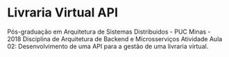 # Livraria Virtual API
Pós-graduação em Arquitetura de Sistemas Distribuidos - PUC Minas - 2018
Disciplina de Arquitetura de Backend e Microsserviços
Atividade Aula 02: Desenvolvimento de uma API para a gestão de uma livraria virtual.

